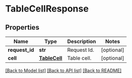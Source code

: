 # TableCellResponse

## Properties
Name | Type | Description | Notes
------------ | ------------- | ------------- | -------------
**request_id** | **str** | Request Id. | [optional] 
**cell** | [**TableCell**](TableCell.md) | Table cell. | [optional] 

[[Back to Model list]](../README.md#documentation-for-models) [[Back to API list]](../README.md#documentation-for-api-endpoints) [[Back to README]](../README.md)


